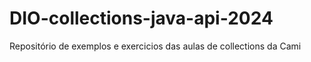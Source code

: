 # DIO-collections-java-api-2024
Repositório de exemplos e exercicios das aulas de collections da Cami
